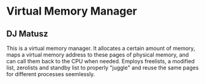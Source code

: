 # Virtual Memory Manager
## DJ Matusz

This is a virtual memory manager. It allocates a certain amount of memory, maps 
a virtual memory address to these pages of physical memory, and can call them back
to the CPU when needed. Employs freelists, a modified list, zerolists and standby list to
properly "juggle" and reuse the same pages for different processes seemlessly.
